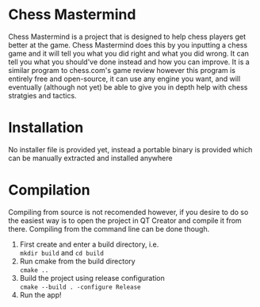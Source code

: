 # Chess Mastermind
Chess Mastermind is a project that is designed to help chess players get better at the game. Chess Mastermind does this by you inputting a chess game and it will tell you what you did right and what you did wrong. It can tell you what you should've done instead and how you can improve. It is a similar program to chess.com's game review however this program is entirely free and open-source, it can use any engine you want, and will eventually (although not yet) be able to give you in depth help with chess stratgies and tactics.

# Installation
No installer file is provided yet, instead a portable binary is provided which can be manually extracted and installed anywhere

# Compilation
Compiling from source is not recomended however, if you desire to do so the easiest way is to open the project in QT Creator and compile it from there. Compiling from the command line can be done though.
1. First create and enter a build directory, i.e.\
  ```mkdir build``` and ```cd build```
2. Run cmake from the build directory\
   ```cmake ..```
3. Build the project using release configuration\
  ```cmake --build . -configure Release```
4. Run the app!
